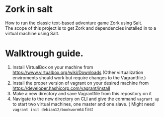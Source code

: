 # Zork in salt
How to run the classic text-based adventure game Zork using Salt.  
The scope of this project is to get Zork and dependencies installed in to a virtual machine using Salt.  
# Walktrough guide.  
1. Install VirtualBox on your machine from https://www.virtualbox.org/wiki/Downloads (Other virtualization enviroments should work but require changes to the Vagrantfile.)  
2. Install the proper version of vagrant on your desired machine from https://developer.hashicorp.com/vagrant/install  
3. Make a new directory and save Vagrantfile from this repository on it
4. Navigate to the new directory on CLI and give the command ``vagrant up`` to start two virtual machines, one master and one slave. ( Might need ``vagrant init debian12/bookworm64`` first

